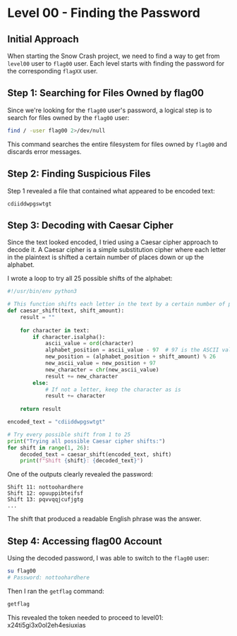 # Level 00 - Finding the Password

## Initial Approach

When starting the Snow Crash project, we need to find a way to get from `level00` user to `flag00` user. Each level starts with finding the password for the corresponding `flagXX` user.

## Step 1: Searching for Files Owned by flag00

Since we're looking for the `flag00` user's password, a logical step is to search for files owned by the `flag00` user:

```bash
find / -user flag00 2>/dev/null
```

This command searches the entire filesystem for files owned by `flag00` and discards error messages.

## Step 2: Finding Suspicious Files

Step 1 revealed a file that contained what appeared to be encoded text:

```
cdiiddwpgswtgt
```

## Step 3: Decoding with Caesar Cipher

Since the text looked encoded, I tried using a Caesar cipher approach to decode it. A Caesar cipher is a simple substitution cipher where each letter in the plaintext is shifted a certain number of places down or up the alphabet.

I wrote a loop to try all 25 possible shifts of the alphabet:

```python
#!/usr/bin/env python3

# This function shifts each letter in the text by a certain number of positions in the alphabet
def caesar_shift(text, shift_amount):
    result = ""
    
    for character in text:
        if character.isalpha():
            ascii_value = ord(character)
            alphabet_position = ascii_value - 97  # 97 is the ASCII value of 'a'            
            new_position = (alphabet_position + shift_amount) % 26            
            new_ascii_value = new_position + 97            
            new_character = chr(new_ascii_value)
            result += new_character
        else:
            # If not a letter, keep the character as is
            result += character
    
    return result

encoded_text = "cdiiddwpgswtgt"

# Try every possible shift from 1 to 25
print("Trying all possible Caesar cipher shifts:")
for shift in range(1, 26):
    decoded_text = caesar_shift(encoded_text, shift)
    print(f"Shift {shift}: {decoded_text}")
```

One of the outputs clearly revealed the password:

```
Shift 11: nottoohardhere
Shift 12: opuuppibteifsf
Shift 13: pqvvqqjcufjgtg
...
```

The shift that produced a readable English phrase was the answer.

## Step 4: Accessing flag00 Account

Using the decoded password, I was able to switch to the `flag00` user:

```bash
su flag00
# Password: nottoohardhere
```

Then I ran the `getflag` command:

```bash
getflag
```
This revealed the token needed to proceed to level01: x24ti5gi3x0ol2eh4esiuxias